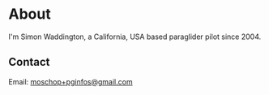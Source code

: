 # About

I'm Simon Waddington, a California, USA based paraglider pilot since 2004.

## Contact

Email: [moschop+pginfos@gmail.com](mailto:moschops+pginfo@gmail.com)
